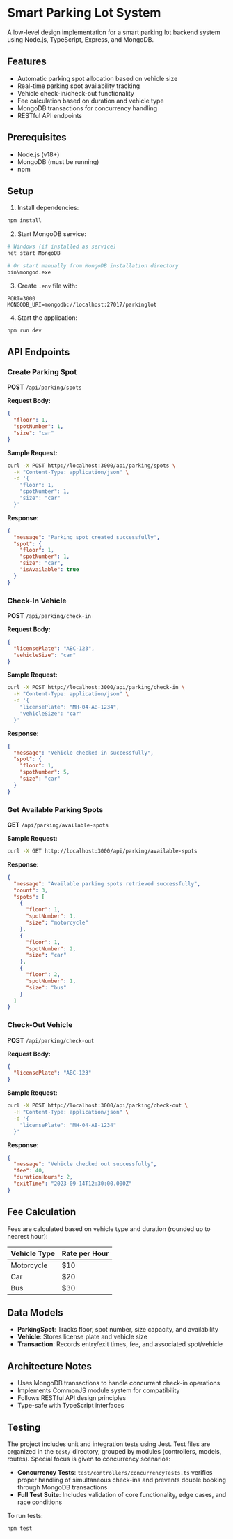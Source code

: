 # Smart Parking Lot System

A low-level design implementation for a smart parking lot backend system using Node.js, TypeScript, Express, and MongoDB.

## Features
- Automatic parking spot allocation based on vehicle size
- Real-time parking spot availability tracking
- Vehicle check-in/check-out functionality
- Fee calculation based on duration and vehicle type
- MongoDB transactions for concurrency handling
- RESTful API endpoints

## Prerequisites
- Node.js (v18+)
- MongoDB (must be running)
- npm

## Setup
1. Install dependencies:
```bash
npm install
```

2. Start MongoDB service:
```bash
# Windows (if installed as service)
net start MongoDB

# Or start manually from MongoDB installation directory
bin\mongod.exe
```

3. Create `.env` file with:
```
PORT=3000
MONGODB_URI=mongodb://localhost:27017/parkinglot
```

4. Start the application:
```bash
npm run dev
```

## API Endpoints

### Create Parking Spot
**POST** `/api/parking/spots`

**Request Body:**
```json
{
  "floor": 1,
  "spotNumber": 1,
  "size": "car"
}
```

**Sample Request:**
```bash
curl -X POST http://localhost:3000/api/parking/spots \
  -H "Content-Type: application/json" \
  -d '{
    "floor": 1,
    "spotNumber": 1,
    "size": "car"
  }'
```

**Response:**
```json
{
  "message": "Parking spot created successfully",
  "spot": {
    "floor": 1,
    "spotNumber": 1,
    "size": "car",
    "isAvailable": true
  }
}
```

### Check-In Vehicle
**POST** `/api/parking/check-in`

**Request Body:**
```json
{
  "licensePlate": "ABC-123",
  "vehicleSize": "car"
}
```

**Sample Request:**
```bash
curl -X POST http://localhost:3000/api/parking/check-in \
  -H "Content-Type: application/json" \
  -d '{
    "licensePlate": "MH-04-AB-1234",
    "vehicleSize": "car"
  }'
```

**Response:**
```json
{
  "message": "Vehicle checked in successfully",
  "spot": {
    "floor": 1,
    "spotNumber": 5,
    "size": "car"
  }
}
```

### Get Available Parking Spots
**GET** `/api/parking/available-spots`

**Sample Request:**
```bash
curl -X GET http://localhost:3000/api/parking/available-spots
```

**Response:**
```json
{
  "message": "Available parking spots retrieved successfully",
  "count": 3,
  "spots": [
    {
      "floor": 1,
      "spotNumber": 1,
      "size": "motorcycle"
    },
    {
      "floor": 1,
      "spotNumber": 2,
      "size": "car"
    },
    {
      "floor": 2,
      "spotNumber": 1,
      "size": "bus"
    }
  ]
}
```

### Check-Out Vehicle
**POST** `/api/parking/check-out`

**Request Body:**
```json
{
  "licensePlate": "ABC-123"
}
```

**Sample Request:**
```bash
curl -X POST http://localhost:3000/api/parking/check-out \
  -H "Content-Type: application/json" \
  -d '{
    "licensePlate": "MH-04-AB-1234"
  }'
```

**Response:**
```json
{
  "message": "Vehicle checked out successfully",
  "fee": 40,
  "durationHours": 2,
  "exitTime": "2023-09-14T12:30:00.000Z"
}
```

## Fee Calculation
Fees are calculated based on vehicle type and duration (rounded up to nearest hour):

| Vehicle Type | Rate per Hour |
|--------------|---------------|
| Motorcycle   | $10           |
| Car          | $20           |
| Bus          | $30           |

## Data Models
- **ParkingSpot**: Tracks floor, spot number, size capacity, and availability
- **Vehicle**: Stores license plate and vehicle size
- **Transaction**: Records entry/exit times, fee, and associated spot/vehicle

## Architecture Notes
- Uses MongoDB transactions to handle concurrent check-in operations
- Implements CommonJS module system for compatibility
- Follows RESTful API design principles
- Type-safe with TypeScript interfaces

## Testing
The project includes unit and integration tests using Jest. Test files are organized in the `test/` directory, grouped by modules (controllers, models, routes). Special focus is given to concurrency scenarios:

- **Concurrency Tests**: `test/controllers/concurrencyTests.ts` verifies proper handling of simultaneous check-ins and prevents double booking through MongoDB transactions
- **Full Test Suite**: Includes validation of core functionality, edge cases, and race conditions

To run tests:
```bash
npm test
```
